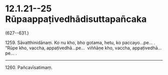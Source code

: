 # 12.1.21--25 Rūpaappaṭivedhādisuttapañcaka

(627--631.)

1259\. Sāvatthinidānaṃ. Ko nu kho, bho gotama, hetu, ko paccayo…pe… . “Rūpe kho, vaccha, appaṭivedhā…pe…  viññāṇe kho, vaccha, appaṭivedhā…pe… .

---

1260\. Pañcavīsatimaṃ.
